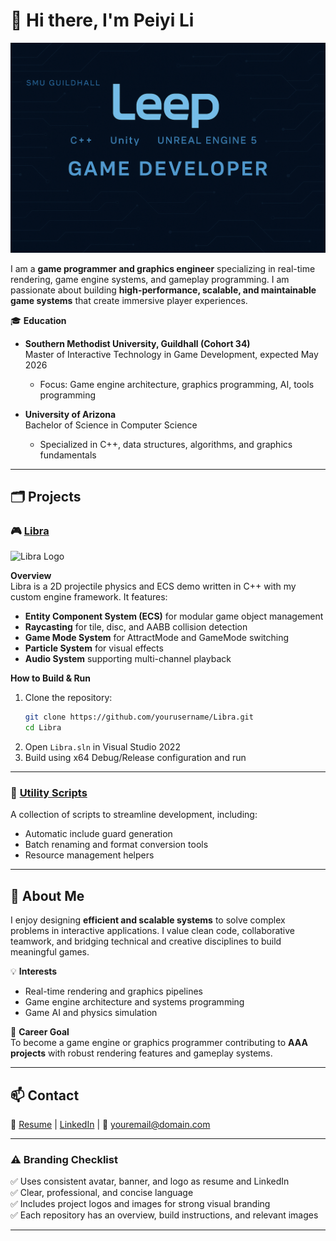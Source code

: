# 👋 Hi there, I'm Peiyi Li

![Banner](https://raw.githubusercontent.com/leep66/leep66/main/leepBanner.png)

I am a **game programmer and graphics engineer** specializing in real-time rendering, game engine systems, and gameplay programming. I am passionate about building **high-performance, scalable, and maintainable game systems** that create immersive player experiences.

🎓 **Education**

- **Southern Methodist University, Guildhall (Cohort 34)**  
  Master of Interactive Technology in Game Development, expected May 2026  
  - Focus: Game engine architecture, graphics programming, AI, tools programming

- **University of Arizona**  
  Bachelor of Science in Computer Science  
  - Specialized in C++, data structures, algorithms, and graphics fundamentals

---

## 🗂️ Projects

### 🎮 [Libra](https://github.com/yourusername/Libra)

![Libra Logo](https://raw.githubusercontent.com/yourusername/Libra/main/logo.png)

**Overview**  
Libra is a 2D projectile physics and ECS demo written in C++ with my custom engine framework. It features:

- **Entity Component System (ECS)** for modular game object management
- **Raycasting** for tile, disc, and AABB collision detection
- **Game Mode System** for AttractMode and GameMode switching
- **Particle System** for visual effects
- **Audio System** supporting multi-channel playback

**How to Build & Run**

1. Clone the repository:
    ```bash
    git clone https://github.com/yourusername/Libra.git
    cd Libra
    ```
2. Open `Libra.sln` in Visual Studio 2022  
3. Build using x64 Debug/Release configuration and run

---

### 🔧 [Utility Scripts](https://github.com/yourusername/UtilityScripts)

A collection of scripts to streamline development, including:

- Automatic include guard generation  
- Batch renaming and format conversion tools  
- Resource management helpers

---

## 👤 About Me

I enjoy designing **efficient and scalable systems** to solve complex problems in interactive applications. I value clean code, collaborative teamwork, and bridging technical and creative disciplines to build meaningful games.

💡 **Interests**
- Real-time rendering and graphics pipelines
- Game engine architecture and systems programming
- Game AI and physics simulation

🎯 **Career Goal**  
To become a game engine or graphics programmer contributing to **AAA projects** with robust rendering features and gameplay systems.

---

## 📫 Contact

🔗 [Resume](https://yourwebsite.com/resume.pdf) | [LinkedIn](https://www.linkedin.com/in/yourname) | 📧 youremail@domain.com

---

### ⚠️ Branding Checklist

✅ Uses consistent avatar, banner, and logo as resume and LinkedIn  
✅ Clear, professional, and concise language  
✅ Includes project logos and images for strong visual branding  
✅ Each repository has an overview, build instructions, and relevant images

---
